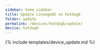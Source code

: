```yaml
---
sidebar: home_sidebar
title: Update LineageOS on hotdogb
folder: update
permalink: /devices/hotdogb/update/
device: hotdogb
---
```

{% include templates/device_update.md %}
